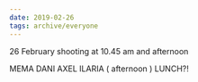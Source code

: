 ```yaml
---
date: 2019-02-26
tags: archive/everyone
---
```

26 February shooting at 10.45 am and afternoon 

MEMA
DANI
AXEL
ILARIA ( afternoon )
LUNCH?!